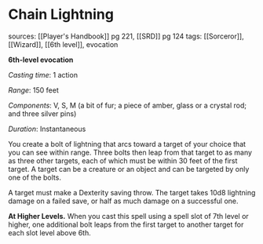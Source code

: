 # Chain Lightning
sources: [[Player's Handbook]] pg 221, [[SRD]] pg 124
tags: [[Sorceror]], [[Wizard]], [[6th level]], evocation

**6th-level evocation**

*Casting time*: 1 action

*Range*: 150 feet

*Components*: V, S, M (a bit of fur; a piece of amber, glass or a crystal rod; and three silver pins)

*Duration*: Instantaneous

You create a bolt of lightning that arcs toward a target of your choice that you can see within range. Three bolts then leap from that target to as many as three other targets, each of which must be within 30 feet of the first target. A target can be a creature or an object and can be targeted by only one of the bolts.

A target must make a Dexterity saving throw. The target takes 10d8 lightning damage on a failed save, or half as much damage on a successful one.

**At Higher Levels.** When you cast this spell using a spell slot of 7th level or higher, one additional bolt leaps from the first target to another target for each slot level above 6th.
